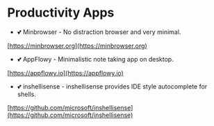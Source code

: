 # Productivity Apps

- :two_hearts: Minbrowser - No distraction browser and very minimal.

[https://minbrowser.org](https://minbrowser.org)

- :two_hearts: AppFlowy - Minimalistic note taking app on desktop.

[https://appflowy.io](https://appflowy.io)

- 💕 inshellisense - inshellisense provides IDE style autocomplete for shells.

[https://github.com/microsoft/inshellisense](https://github.com/microsoft/inshellisense)
